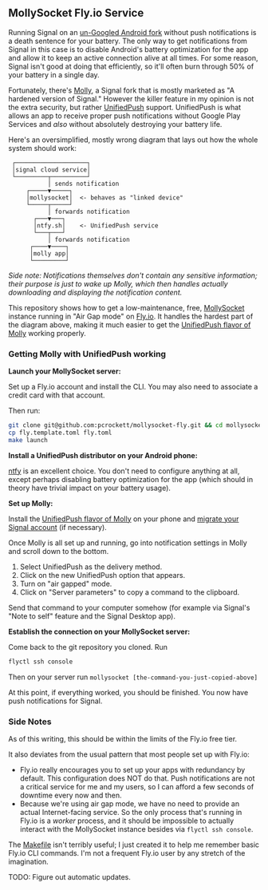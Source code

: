 ## MollySocket Fly.io Service

Running Signal on an [un-Googled Android fork](https://grapheneos.org/) without push notifications
is a death sentence for your battery. The only way to get notifications from Signal in this case is
to disable Android's battery optimization for the app and allow it to keep an active connection
alive at all times. For some reason, Signal isn't good at doing that efficiently, so it'll often
burn through 50% of your battery in a single day.

Fortunately, there's [Molly](https://molly.im/), a Signal fork that is mostly marketed as "A
hardened version of Signal." However the killer feature in my opinion is not the extra security, but
rather [UnifiedPush](https://unifiedpush.org/) support. UnifiedPush is what allows an app to receive
proper push notifications without Google Play Services and _also_ without absolutely destroying your
battery life.

Here's an oversimplified, mostly wrong diagram that lays out how the whole system should work:

```plaintext
 ┌────────────────────┐
 │signal cloud service│
 └─────────┬──────────┘
           │ sends notification
     ┌─────▼─────┐
     │mollysocket│  <- behaves as "linked device"
     └─────┬─────┘
           │ forwards notification
       ┌───▼───┐
       │ntfy.sh│    <- UnifiedPush service
       └───┬───┘
           │ forwards notification
      ┌────▼────┐
      │molly app│
      └─────────┘
```

_Side note: Notifications themselves don't contain any sensitive information; their purpose is just
to wake up Molly, which then handles actually downloading and displaying the notification content._

This repository shows how to get a low-maintenance, free, [MollySocket](https://github.com/mollyim/mollysocket)
instance running in "Air Gap mode" on [Fly.io](https://fly.io/). It handles the hardest part of the
diagram above, making it much easier to get the [UnifiedPush flavor of Molly](https://github.com/mollyim/mollyim-android-unifiedpush)
working properly.

### Getting Molly with UnifiedPush working

**Launch your MollySocket server:**

Set up a Fly.io account and install the CLI. You may also need to associate a credit card with that
account.

Then run:

```bash
git clone git@github.com:pcrockett/mollysocket-fly.git && cd mollysocket-fly
cp fly.template.toml fly.toml
make launch
```

**Install a UnifiedPush distributor on your Android phone:**

[ntfy](https://f-droid.org/en/packages/io.heckel.ntfy/) is an excellent choice. You don't need to
configure anything at all, except perhaps disabling battery optimization for the app (which should
in theory have trivial impact on your battery usage).

**Set up Molly:**

Install the [UnifiedPush flavor of Molly](https://github.com/mollyim/mollyim-android-unifiedpush)
on your phone and [migrate your Signal account](https://github.com/mollyim/mollyim-android/wiki/Migrating-From-Signal)
(if necessary).

Once Molly is all set up and running, go into notification settings in Molly and scroll down to the
bottom.

1. Select UnifiedPush as the delivery method.
2. Click on the new UnifiedPush option that appears.
3. Turn on "air gapped" mode.
4. Click on "Server parameters" to copy a command to the clipboard.

Send that command to your computer somehow (for example via Signal's "Note to self" feature and the
Signal Desktop app).

**Establish the connection on your MollySocket server:**

Come back to the git repository you cloned. Run

```bash
flyctl ssh console
```

Then on your server run `mollysocket [the-command-you-just-copied-above]`

At this point, if everything worked, you should be finished. You now have push notifications for
Signal.

### Side Notes

As of this writing, this should be within the limits of the Fly.io free tier.

It also deviates from the usual pattern that most people set up with Fly.io:

* Fly.io really encourages you to set up your apps with redundancy by default. This configuration
    does NOT do that. Push notifications are not a critical service for me and my users, so I can
    afford a few seconds of downtime every now and then.
* Because we're using air gap mode, we have no need to provide an actual Internet-facing service. So
    the only process that's running in Fly.io is a _worker_ process, and it should be impossible to
    actually interact with the MollySocket instance besides via `flyctl ssh console`.

The [Makefile](Makefile) isn't terribly useful; I just created it to help me remember basic Fly.io
CLI commands. I'm not a frequent Fly.io user by any stretch of the imagination.

TODO: Figure out automatic updates.
